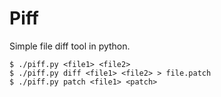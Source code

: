 # Piff

Simple file diff tool in python.

```console
$ ./piff.py <file1> <file2>
$ ./piff.py diff <file1> <file2> > file.patch
$ ./piff.py patch <file1> <patch>
```
